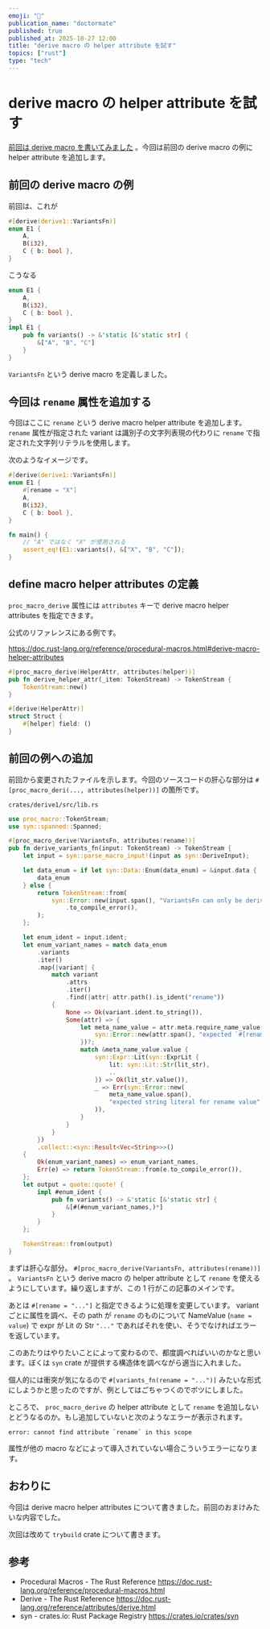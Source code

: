 ```yaml
---
emoji: "📛"
publication_name: "doctormate"
published: true
published_at: 2025-10-27 12:00
title: "derive macro の helper attribute を試す"
topics: ["rust"]
type: "tech"
---
```


# derive macro の helper attribute を試す

[前回は derive macro を書いてみました][zenn:0a7cc9365d90cd] 。今回は前回の derive macro の例に helper attribute を追加します。

## 前回の derive macro の例

前回は、これが

```rust
#[derive(derive1::VariantsFn)]
enum E1 {
    A,
    B(i32),
    C { b: bool },
}
```

こうなる

```rust
enum E1 {
    A,
    B(i32),
    C { b: bool },
}
impl E1 {
    pub fn variants() -> &'static [&'static str] {
        &["A", "B", "C"]
    }
}
```

`VariantsFn` という derive macro を定義しました。

## 今回は `rename` 属性を追加する

今回はここに `rename` という derive macro helper attribute を追加します。`rename` 属性が指定された variant は識別子の文字列表現の代わりに `rename` で指定された文字列リテラルを使用します。

次のようなイメージです。

```rust
#[derive(derive1::VariantsFn)]
enum E1 {
    #[rename = "X"]
    A,
    B(i32),
    C { b: bool },
}

fn main() {
    // "A" ではなく "X" が使用される
    assert_eq!(E1::variants(), &["X", "B", "C"]);
}
```

## define macro helper attributes の定義

`proc_macro_derive` 属性には `attributes` キーで derive macro helper attributes を指定できます。

公式のリファレンスにある例です。

<https://doc.rust-lang.org/reference/procedural-macros.html#derive-macro-helper-attributes>

```rust
#[proc_macro_derive(HelperAttr, attributes(helper))]
pub fn derive_helper_attr(_item: TokenStream) -> TokenStream {
    TokenStream::new()
}
```

```rust
#[derive(HelperAttr)]
struct Struct {
    #[helper] field: ()
}
```

## 前回の例への追加

前回から変更されたファイルを示します。今回のソースコードの肝心な部分は `#[proc_macro_deri(..., attributes(helper))]` の箇所です。

`crates/derive1/src/lib.rs`

```rust
use proc_macro::TokenStream;
use syn::spanned::Spanned;

#[proc_macro_derive(VariantsFn, attributes(rename))]
pub fn derive_variants_fn(input: TokenStream) -> TokenStream {
    let input = syn::parse_macro_input!(input as syn::DeriveInput);

    let data_enum = if let syn::Data::Enum(data_enum) = &input.data {
        data_enum
    } else {
        return TokenStream::from(
            syn::Error::new(input.span(), "VariantsFn can only be derived for enums")
                .to_compile_error(),
        );
    };

    let enum_ident = input.ident;
    let enum_variant_names = match data_enum
        .variants
        .iter()
        .map(|variant| {
            match variant
                .attrs
                .iter()
                .find(|attr| attr.path().is_ident("rename"))
            {
                None => Ok(variant.ident.to_string()),
                Some(attr) => {
                    let meta_name_value = attr.meta.require_name_value().map_err(|_| {
                        syn::Error::new(attr.span(), "expected `#[rename = \"name\"]` attribute")
                    })?;
                    match &meta_name_value.value {
                        syn::Expr::Lit(syn::ExprLit {
                            lit: syn::Lit::Str(lit_str),
                            ..
                        }) => Ok(lit_str.value()),
                        _ => Err(syn::Error::new(
                            meta_name_value.span(),
                            "expected string literal for rename value",
                        )),
                    }
                }
            }
        })
        .collect::<syn::Result<Vec<String>>>()
    {
        Ok(enum_variant_names) => enum_variant_names,
        Err(e) => return TokenStream::from(e.to_compile_error()),
    };
    let output = quote::quote! {
        impl #enum_ident {
            pub fn variants() -> &'static [&'static str] {
                &[#(#enum_variant_names,)*]
            }
        }
    };

    TokenStream::from(output)
}
```

まずは肝心な部分。 `#[proc_macro_derive(VariantsFn, attributes(rename))]` 。 `VariantsFn` という derive macro の helper attribute として `rename` を使えるようにしています。繰り返しますが、この 1 行がこの記事のメインです。

あとは `#[rename = "..."]` と指定できるように処理を変更しています。 variant ごとに属性を調べ、その path が `rename` のものについて NameValue (`name = value`) で expr が Lit の Str `"..."` であればそれを使い、そうでなければエラーを返しています。

このあたりはやりたいことによって変わるので、都度調べればいいのかなと思います。ぼくは `syn` crate が提供する構造体を調べながら適当に入れました。

個人的には衝突が気になるので `#[variants_fn(rename = "...")]` みたいな形式にしようかと思ったのですが、例としてはごちゃつくのでボツにしました。

ところで、 `proc_macro_derive` の helper attribute として `rename` を追加しないとどうなるのか。もし追加していないと次のようなエラーが表示されます。

```
error: cannot find attribute `rename` in this scope
```

属性が他の macro などによって導入されていない場合こういうエラーになります。

## おわりに

今回は derive macro helper attributes について書きました。前回のおまけみたいな内容でした。

次回は改めて `trybuild` crate について書きます。

## 参考

- Procedural Macros - The Rust Reference <https://doc.rust-lang.org/reference/procedural-macros.html>
- Derive - The Rust Reference <https://doc.rust-lang.org/reference/attributes/derive.html>
- syn - crates.io: Rust Package Registry <https://crates.io/crates/syn>


[zenn:0a7cc9365d90cd]: https://zenn.dev/doctormate/articles/0a7cc9365d90cd
